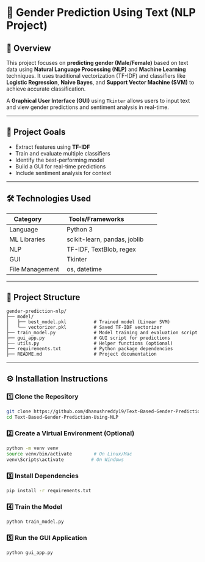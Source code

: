 # 🧠 Gender Prediction Using Text (NLP Project)

## 📌 Overview

This project focuses on **predicting gender (Male/Female)** based on text data using **Natural Language Processing (NLP)** and **Machine Learning** techniques. It uses traditional vectorization (TF-IDF) and classifiers like **Logistic Regression**, **Naive Bayes**, and **Support Vector Machine (SVM)** to achieve accurate classification.

A **Graphical User Interface (GUI)** using `Tkinter` allows users to input text and view gender predictions and sentiment analysis in real-time.

---

## 🎯 Project Goals

* Extract features using **TF-IDF**
* Train and evaluate multiple classifiers
* Identify the best-performing model
* Build a GUI for real-time predictions
* Include sentiment analysis for context

---

## 🛠 Technologies Used

| Category          | Tools/Frameworks                   |
| ----------------- | ---------------------------------- |
| Language          | Python 3                           |
| ML Libraries      | scikit-learn, pandas, joblib       |
| NLP               | TF-IDF, TextBlob, regex            |
| GUI               | Tkinter                            |
| File Management   | os, datetime                       |

---

## 📂 Project Structure

```
gender-prediction-nlp/
├── model/
│   ├── best_model.pkl          # Trained model (Linear SVM)
│   └── vectorizer.pkl          # Saved TF-IDF vectorizer
├── train_model.py              # Model training and evaluation script
├── gui_app.py                  # GUI script for predictions
├── utils.py                    # Helper functions (optional)
├── requirements.txt            # Python package dependencies
├── README.md                   # Project documentation
```

---

## ⚙️ Installation Instructions

### 1️⃣ Clone the Repository

```bash
git clone https://github.com/dhanushreddy19/Text-Based-Gender-Prediction-Using-NLP.git
cd Text-Based-Gender-Prediction-Using-NLP
```

### 2️⃣ Create a Virtual Environment (Optional)

```bash
python -m venv venv
source venv/bin/activate        # On Linux/Mac
venv\Scripts\activate          # On Windows
```

### 3️⃣ Install Dependencies

```bash
pip install -r requirements.txt
```

### 4️⃣ Train the Model

```bash
python train_model.py
```

### 5️⃣ Run the GUI Application

```bash
python gui_app.py
```
